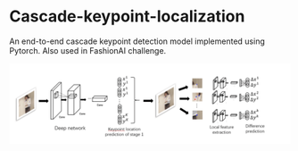# Cascade-keypoint-localization
An end-to-end cascade keypoint detection model implemented using Pytorch.
Also used in FashionAI challenge.

![alt text](https://github.com/xiaodongww/Cascade-keypoint-localization/blob/master/pics/network.png)
